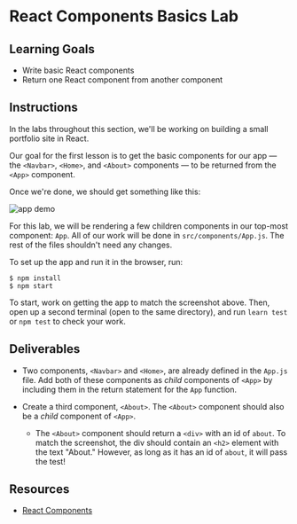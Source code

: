 # React Components Basics Lab

## Learning Goals

- Write basic React components
- Return one React component from another component

## Instructions

In the labs throughout this section, we'll be working on building a small
portfolio site in React.

Our goal for the first lesson is to get the basic components for our app — the
`<Navbar>`, `<Home>`, and `<About>` components — to be returned from the `<App>`
component.

Once we're done, we should get something like this:

![app demo](https://curriculum-content.s3.amazonaws.com/react/demo.png)

For this lab, we will be rendering a few children components in our top-most
component: `App`. All of our work will be done in `src/components/App.js`. The
rest of the files shouldn't need any changes.

To set up the app and run it in the browser, run:

```console
$ npm install
$ npm start
```

To start, work on getting the app to match the screenshot above. Then, open up a
second terminal (open to the same directory), and run `learn test` or `npm test`
to check your work.

## Deliverables

- Two components, `<Navbar>` and `<Home>`, are already defined in the `App.js`
  file. Add both of these components as _child_ components of `<App>` by
  including them in the return statement for the `App` function.

- Create a third component, `<About>`. The `<About>` component should also be a
  _child_ component of `<App>`.

  - The `<About>` component should return a `<div>` with an id of `about`. To
    match the screenshot, the div should contain an `<h2>` element with the text
    "About." However, as long as it has an id of `about`, it will pass the test!

## Resources

- [React Components](https://reactjs.org/docs/components-and-props.html)
